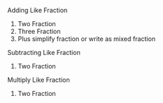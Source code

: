 Adding Like Fraction

1. Two Fraction
2. Three Fraction
3. Plus simplify fraction or write as mixed fraction

Subtracting Like Fraction

1. Two Fraction

Multiply Like Fraction

1. Two Fraction
